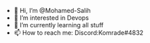 - 👋 Hi, I’m @Mohamed-Salih
- 👀 I’m interested in Devops
- 🌱 I’m currently learning all stuff
- 📫 How to reach me: Discord:Komrade#4832

<!---
Mohamed-Salih/Mohamed-Salih is a ✨ special ✨ repository because its `README.md` (this file) appears on your GitHub profile.
You can click the Preview link to take a look at your changes.
--->
